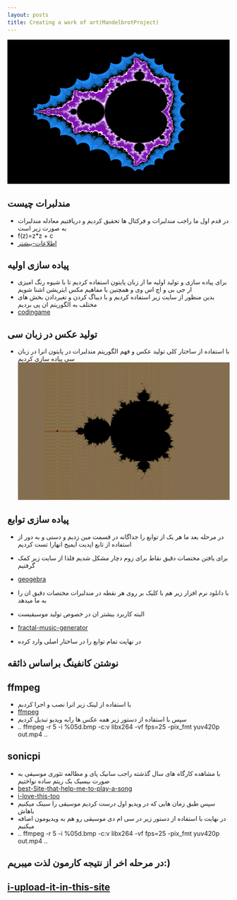 ```yaml
---
layout: posts
title: Creating a work of art(MandelbrotProject)
---
```

!["picture-of-my-finalProject"](../assets/images/27.jpg)
## مندلبرات چیست
- در قدم اول ما راجب مندلبرات و فرکتال ها تحقیق کردیم و دریافتیم معادله مندلبرات به صورت زیر است
- f(z)=z*z + c
- [اطلاعات-بیشتر](https://en.wikipedia.org/wiki/Mandelbrot_set)
## پیاده سازی اولیه
- برای پیاده سازی و تولید اولیه ما از زبان پایتون استفاده کردیم تا با شیوه رنگ امیزی ار جی بی و اچ اس وی و همچنین با مفاهیم مکس ایتریشن اشنا شویم
- بدین منظور از سایت زیر استفاده کردیم و با دیباگ کردن و تغیردادن بخش های مختلف  به الگوریتم ان پی بردیم 
- [codingame](https://www.codingame.com/playgrounds/2358/how-to-plot-the-mandelbrot-set/mandelbrot-set)
## تولید عکس در زبان سی
- با استفاده از ساختار کلی تولید عکس و فهم الگوریتم مندلبرات در پایتون انرا در زبان سی پیاده سازی کردیم
!["my-first-mandelbrot-in-C"](../assets/images/28.jpg)
## پیاده سازی توابع
- در مرحله بعد ما هر یک از توابع را جداگانه در قسمت مین زدیم و دستی و به دور از استفاده از تابع اپدیت ایمیج انهارا تست کردیم
- برای یافتن مختصات دقیق نقاط برای زوم دچار مشکل شدیم فلذا از سایت زیر کمک گرفتیم
- [geogebra](https://www.geogebra.org/m/mfewjrek)
- با دانلود نرم افزار زیر هم با کلیک بر روی هر نقطه در مندلبرات مختصات دقیق ان را به ما میدهد
- البته کاربرد بیشتر ان در خصوص تولید موسیقیست
- [fractal-music-generator](https://betazeta.itch.io/fractal-music-generator)

- در نهایت تمام توابع را در ساختار اصلی وارد کرده 
## نوشتن کانفینگ براساس ذائقه
## ffmpeg
- با استفاده از لینک زیر انرا نصب و اجرا کردبم
- [ffmpeg](https://www.wikihow.com/Install-FFmpeg-on-Windows)
- سپس با استفاده از دستور زیر همه عکس ها رابه ویدیو تبدیل کردیم
- .. ffmpeg -r 5 -i %05d.bmp -c:v libx264 -vf fps=25 -pix_fmt yuv420p out.mp4 ..
## sonicpi
- با مشاهده کارگاه های سال گذشته راجب سانیک پای و مطالعه تئوری موسیقی به صورت بیسیک یک ریتم ساده نواختیم
- [best-Site-that-help-me-to-play-a-song](https://latouchemusicale.com/en/best-piano-songs-with-easy-chords/)
- [i-love-this-too](https://sonic-pi.mehackit.org/exercises/en/09-keys-chords-and-scales/01-piano.html)
- سپس طبق زمان هایی که در ویدیو اول درست کردیم موسیقی را سینک میکنیم باهاش
- در نهایت با استفاده از دستور زیر در سی ام دی موسیقی رو هم به ویدیومون اضافه میکنیم
- .. ffmpeg -r 5 -i %05d.bmp -c:v libx264 -vf fps=25 -pix_fmt yuv420p out.mp4 ..
## در مرحله اخر از نتیجه کارمون لذت میبریم:)
[i-upload-it-in-this-site](https://vimeo.com/792128315)
--------------------------------------------------------------------------------------------------------